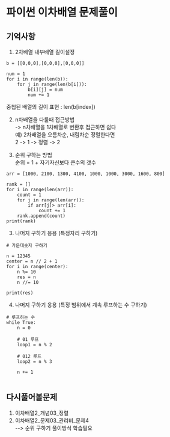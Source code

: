 # 파이썬 이차배열 문제풀이
## 기억사항
1. 2차배열 내부배열 길이설정 
<pre><code>b = [[0,0,0],[0,0,0],[0,0,0]]

num = 1
for i in range(len(b)):
    for j in range(len(b[i])):
        b[i][j] = num
        num += 1
</code></pre>
  
중첩된 배열의 길이 표현 : len(b[index])  

2. n차배열을 다룰때 접근방법  
-> n차배열을 1차배열로 변환후 접근하면 쉽다  
예) 2차배열을 오름차순, 내림차순 정렬한다면  
2 -> 1 -> 정렬 -> 2

3. 순위 구하는 방법  
순위 = 1 + 자기자신보다 큰수의 갯수  
<pre><code>arr = [1000, 2100, 1300, 4100, 1000, 1000, 3000, 1600, 800]  

rank = []
for i in range(len(arr)):
    count = 1
    for j in range(len(arr)):
        if arr[j]> arr[i]:
            count += 1
    rank.append(count)
print(rank)
</code></pre>

3. 나머지 구하기 응용 (특정자리 구하기)
<pre><code># 가운데숫자 구하기

n = 12345
center = n // 2 + 1
for i in range(center):
    n %= 10
    res = n
    n //= 10

print(res)
</code></pre>

4. 나머지 구하기 응용 (특정 범위에서 계속 루프하는 수 구하기)
<pre><code># 루프하는 수 
while True:
    n = 0

    # 01 루프
    loop1 = n % 2

    # 012 루프
    loop2 = n % 3

    n += 1

</code></pre>


## 다시풀어볼문제
1. 이차배열2_개념03_정렬
2. 이차배열2_문제03_관리비_문제4  
--> 순위 구하기 풀이방식 학습필요 